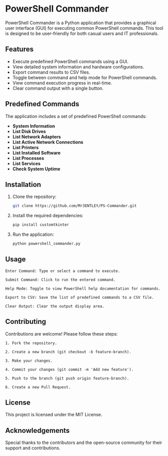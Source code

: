 # PowerShell Commander

PowerShell Commander is a Python application that provides a graphical user interface (GUI) for executing common PowerShell commands. This tool is designed to be user-friendly for both casual users and IT professionals.

## Features

- Execute predefined PowerShell commands using a GUI.
- View detailed system information and hardware configurations.
- Export command results to CSV files.
- Toggle between command and help mode for PowerShell commands.
- View command execution progress in real-time.
- Clear command output with a single button.

## Predefined Commands

The application includes a set of predefined PowerShell commands:

- **System Information**
- **List Disk Drives**
- **List Network Adapters**
- **List Active Network Connections**
- **List Printers**
- **List Installed Software**
- **List Processes**
- **List Services**
- **Check System Uptime**

## Installation

1. Clone the repository:
    
    ```bash
   git clone https://github.com/Mr3ENTLEY/PS-Commander.git

2. Install the required dependencies:
    ```bash
    pip install customtkinter

3. Run the application:

    ```bash
    python powershell_commander.py

## Usage

    Enter Command: Type or select a command to execute.
    
    Submit Command: Click to run the entered command.
    
    Help Mode: Toggle to view PowerShell help documentation for commands.
    
    Export to CSV: Save the list of predefined commands to a CSV file.
    
    Clear Output: Clear the output display area.

## Contributing

Contributions are welcome! Please follow these steps:

    1. Fork the repository.
    
    2. Create a new branch (git checkout -b feature-branch).
    
    3. Make your changes.
    
    4. Commit your changes (git commit -m 'Add new feature').
    
    5. Push to the branch (git push origin feature-branch).
    
    6. Create a new Pull Request.

## License

This project is licensed under the MIT License.

## Acknowledgements

Special thanks to the contributors and the open-source community for their support and contributions.
